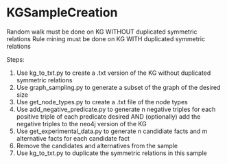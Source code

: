 # KGSampleCreation

Random walk must be done on KG WITHOUT duplicated symmetric relations
Rule mining must be done on KG WITH duplicated symmetric relations

Steps:
1. Use kg_to_txt.py to create a .txt version of the KG without duplicated symmetric relations
2. Use graph_sampling.py to generate a subset of the graph of the desired size
2. Use get_node_types.py to create a .txt file of the node types
3. Use add_negative_predicate.py to generate n negative triples for each positive triple of each predicate desired AND (optionally) add the negative triples to the neo4j version of the KG
4. Use get_experimental_data.py to generate n candidiate facts and m alternative facts for each candidate fact
5. Remove the candidates and alternatives from the sample
6. Use kg_to_txt.py to duplicate the symmetric relations in this sample

